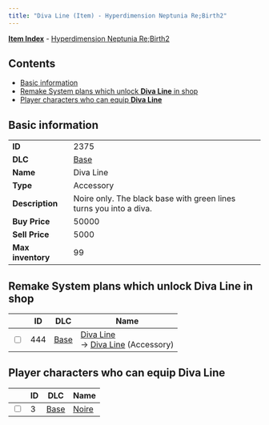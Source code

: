 ```yaml
---
title: "Diva Line (Item) - Hyperdimension Neptunia Re;Birth2"
---
```


[**Item Index**](/neptunia/rb2/item/index.html) - [Hyperdimension Neptunia Re;Birth2](/neptunia/rb2)

## Contents

- [Basic information](#basic-information)
- [Remake System plans which unlock **Diva Line** in shop](#remake-system-plans-which-unlock-diva-line-in-shop)
- [Player characters who can equip **Diva Line**](#player-characters-who-can-equip-diva-line)

## Basic information

|   |   |
| -- | -- |
| **ID** | 2375 |
| **DLC** | [Base](/neptunia/rb2/dlc/0-base.html) |
| **Name** | Diva Line |
| **Type** | Accessory |
| **Description** | Noire only. The black base with green lines turns you into a diva. |
| **Buy Price** | 50000 |
| **Sell Price** | 5000 |
| **Max inventory** | 99 |

## Remake System plans which unlock **Diva Line** in shop

|    | ID | DLC | Name |
| -- | -- | --- | ---- |
| <input type="checkbox" id="rb2-remake-0-444" class="trackbox" /> | 444 | [Base](/neptunia/rb2/dlc/0-base.html) | [Diva Line](/neptunia/rb2/remake/0-444-diva-line.html)<br />→ [Diva Line](/neptunia/rb2/item/0-2375-diva-line.html) (Accessory) |

## Player characters who can equip **Diva Line**

|    | ID | DLC | Name |
| -- | -- | --- | ---- |
| <input type="checkbox" id="rb2-player-0-3" class="trackbox" /> | 3 | [Base](/neptunia/rb2/dlc/0-base.html) | [Noire](/neptunia/rb2/player/0-3-noire.html) |